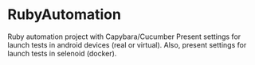 # RubyAutomation
Ruby automation project with Capybara/Cucumber
Present settings for launch tests in android devices (real or virtual). 
Also, present settings for launch tests in selenoid (docker).
